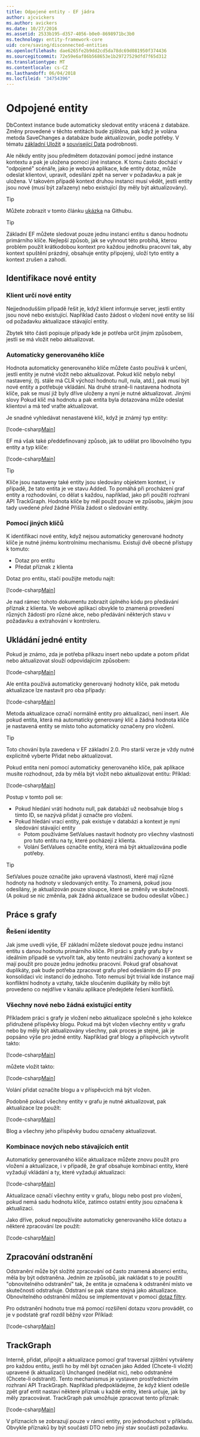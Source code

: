 ```yaml
---
title: Odpojené entity - EF jádra
author: ajcvickers
ms.author: avickers
ms.date: 10/27/2016
ms.assetid: 2533b195-d357-4056-b0e0-8698971bc3b0
ms.technology: entity-framework-core
uid: core/saving/disconnected-entities
ms.openlocfilehash: dae6265fe2b9dd2cd5da78dc69d081950f374436
ms.sourcegitcommit: 72e59e6af86b568653e1b29727529dfd7f65d312
ms.translationtype: MT
ms.contentlocale: cs-CZ
ms.lasthandoff: 06/04/2018
ms.locfileid: "34754396"
---
```

# <a name="disconnected-entities"></a>Odpojené entity

DbContext instance bude automaticky sledovat entity vrácená z databáze. Změny provedené v těchto entitách bude zjištěna, pak když je volána metoda SaveChanges a databáze bude aktualizován, podle potřeby. V tématu [základní Uložit](basic.md) a [související Data](related-data.md) podrobnosti.

Ale někdy entity jsou předmětem dotazování pomocí jedné instance kontextu a pak je uložena pomocí jiné instance. K tomu často dochází v "odpojené" scénáře, jako je webová aplikace, kde entity dotaz, může odeslat klientovi, upravit, odesílání zpět na server v požadavku a pak je uložena. V takovém případě kontext druhou instanci musí vědět, jestli entity jsou nové (musí být zařazeny) nebo existující (by měly být aktualizovány).

> [!TIP]  
> Můžete zobrazit v tomto článku [ukázka](https://github.com/aspnet/EntityFramework.Docs/tree/master/samples/core/Saving/Saving/Disconnected/) na Githubu.

> [!TIP]
> Základní EF můžete sledovat pouze jednu instanci entitu s danou hodnotu primárního klíče. Nejlepší způsob, jak se vyhnout této probíhá, kterou problém použít krátkodobou kontext pro každou jednotku pracovní tak, aby kontext spuštění prázdný, obsahuje entity připojený, uloží tyto entity a kontext zrušen a zahodí.

## <a name="identifying-new-entities"></a>Identifikace nové entity

### <a name="client-identifies-new-entities"></a>Klient určí nové entity

Nejjednodušším případě řešit je, když klient informuje server, jestli entity jsou nové nebo existující. Například často žádost o vložení nové entity se liší od požadavku aktualizace stávající entity.

Zbytek této části popisuje případy kde je potřeba určit jiným způsobem, jestli se má vložit nebo aktualizovat.

### <a name="with-auto-generated-keys"></a>Automaticky generovaného klíče

Hodnota automaticky generovaného klíče můžete často používá k určení, jestli entity je nutné vložit nebo aktualizovat. Pokud klíč nebylo nebyl nastavený, (tj. stále má CLR výchozí hodnotu null, nula, atd.), pak musí být nové entity a potřebuje vkládání. Na druhé straně-li nastavena hodnota klíče, pak se musí již byly dříve uloženy a nyní je nutné aktualizovat. Jinými slovy Pokud klíč má hodnotu a pak entita byla dotazována může odeslat klientovi a má teď vraťte aktualizovat.

Je snadné vyhledávat nenastavené klíč, když je známý typ entity:

[!code-csharp[Main](../../../samples/core/Saving/Saving/Disconnected/Sample.cs#IsItNewSimple)]

EF má však také předdefinovaný způsob, jak to udělat pro libovolného typu entity a typ klíče:

[!code-csharp[Main](../../../samples/core/Saving/Saving/Disconnected/Sample.cs#IsItNewGeneral)]

> [!TIP]  
> Klíče jsou nastaveny také entity jsou sledovány objektem kontext, i v případě, že tato entita je ve stavu Added. To pomáhá při procházení graf entity a rozhodování, co dělat s každou, například, jako při použití rozhraní API TrackGraph. Hodnota klíče by měl použít pouze ve způsobu, jakým jsou tady uvedené _před_ žádné Přišla žádost o sledování entity.

### <a name="with-other-keys"></a>Pomocí jiných klíčů

K identifikaci nové entity, když nejsou automaticky generované hodnoty klíče je nutné jinému kontrolnímu mechanismu. Existují dvě obecné přístupy k tomuto:
 * Dotaz pro entitu
 * Předat příznak z klienta

Dotaz pro entitu, stačí použijte metodu najít:

[!code-csharp[Main](../../../samples/core/Saving/Saving/Disconnected/Sample.cs#IsItNewQuery)]

Je nad rámec tohoto dokumentu zobrazit úplného kódu pro předávání příznak z klienta. Ve webové aplikaci obvykle to znamená provedení různých žádostí pro různé akce, nebo předávání některých stavu v požadavku a extrahování v kontroleru.

## <a name="saving-single-entities"></a>Ukládání jedné entity

Pokud je známo, zda je potřeba příkazu insert nebo update a potom přidat nebo aktualizovat slouží odpovídajícím způsobem:

[!code-csharp[Main](../../../samples/core/Saving/Saving/Disconnected/Sample.cs#InsertAndUpdateSingleEntity)]

Ale entita používá automaticky generovaný hodnoty klíče, pak metodu aktualizace lze nastavit pro oba případy:

[!code-csharp[Main](../../../samples/core/Saving/Saving/Disconnected/Sample.cs#InsertOrUpdateSingleEntity)]

Metoda aktualizace označí normálně entity pro aktualizaci, není insert. Ale pokud entita, která má automaticky generovaný klíč a žádná hodnota klíče je nastavená entity se místo toho automaticky označeny pro vložení.

> [!TIP]  
> Toto chování byla zavedena v EF základní 2.0. Pro starší verze je vždy nutné explicitně vyberte Přidat nebo aktualizovat.

Pokud entita není pomocí automaticky generovaného klíče, pak aplikace musíte rozhodnout, zda by měla být vložit nebo aktualizovat entitu: Příklad:

[!code-csharp[Main](../../../samples/core/Saving/Saving/Disconnected/Sample.cs#InsertOrUpdateSingleEntityWithFind)]

Postup v tomto poli se:
* Pokud hledání vrátí hodnotu null, pak databázi už neobsahuje blog s tímto ID, se nazývá přidat ji označte pro vložení.
* Pokud hledání vrací entity, pak existuje v databázi a kontext je nyní sledování stávající entity
  * Potom používáme SetValues nastavit hodnoty pro všechny vlastnosti pro tuto entitu na ty, které pocházejí z klienta.
  * Volání SetValues označíte entity, která má být aktualizována podle potřeby.

> [!TIP]  
> SetValues pouze označíte jako upravená vlastnosti, které mají různé hodnoty na hodnoty v sledovaných entity. To znamená, pokud jsou odesílány, je aktualizován pouze sloupce, které se změnily ve skutečnosti. (A pokud se nic změnila, pak žádná aktualizace se budou odesílat vůbec.)

## <a name="working-with-graphs"></a>Práce s grafy

### <a name="identity-resolution"></a>Řešení identity

Jak jsme uvedli výše, EF základní můžete sledovat pouze jednu instanci entitu s danou hodnotu primárního klíče. Při práci s grafy grafu by v ideálním případě se vytvořit tak, aby tento neutrální zachovaný a kontext se mají použít pro pouze jednu jednotku pracovní. Pokud graf obsahovat duplikáty, pak bude potřeba zpracovat grafu před odesláním do EF pro konsolidaci víc instancí do jednoho. Toto nemusí být trivial kde instance mají konfliktní hodnoty a vztahy, takže sloučením duplikáty by mělo být provedeno co nejdříve v kanálu aplikace předejdete řešení konfliktů.

### <a name="all-newall-existing-entities"></a>Všechny nové nebo žádná existující entity

Příkladem práci s grafy je vložení nebo aktualizace společně s jeho kolekce přidružené příspěvky blogu. Pokud má být vložen všechny entity v grafu nebo by měly být aktualizovány všechny, pak proces je stejné, jak je popsáno výše pro jedné entity. Například graf blogy a příspěvcích vytvořit takto:

[!code-csharp[Main](../../../samples/core/Saving/Saving/Disconnected/Sample.cs#CreateBlogAndPosts)]

můžete vložit takto:

[!code-csharp[Main](../../../samples/core/Saving/Saving/Disconnected/Sample.cs#InsertGraph)]

Volání přidat označíte blogu a v příspěvcích má být vložen.

Podobně pokud všechny entity v grafu je nutné aktualizovat, pak aktualizace lze použít:

[!code-csharp[Main](../../../samples/core/Saving/Saving/Disconnected/Sample.cs#UpdateGraph)]

Blog a všechny jeho příspěvky budou označeny aktualizovat.

### <a name="mix-of-new-and-existing-entities"></a>Kombinace nových nebo stávajících entit

Automaticky generovaného klíče aktualizace můžete znovu použít pro vložení a aktualizace, i v případě, že graf obsahuje kombinaci entity, které vyžadují vkládání a ty, které vyžadují aktualizaci:

[!code-csharp[Main](../../../samples/core/Saving/Saving/Disconnected/Sample.cs#InsertOrUpdateGraph)]

Aktualizace označí všechny entity v grafu, blogu nebo post pro vložení, pokud nemá sadu hodnotu klíče, zatímco ostatní entity jsou označena k aktualizaci.

Jako dříve, pokud nepoužíváte automaticky generovaného klíče dotazu a některé zpracování lze použít:

[!code-csharp[Main](../../../samples/core/Saving/Saving/Disconnected/Sample.cs#InsertOrUpdateGraphWithFind)]

## <a name="handling-deletes"></a>Zpracování odstranění

Odstranění může být složité zpracování od často znamená absenci entitu, měla by být odstraněna. Jedním ze způsobů, jak nakládat s to je použití "obnovitelného odstranění" tak, že entita je označena k odstranění místo ve skutečnosti odstraňuje. Odstraní se pak stane stejná jako aktualizace. Obnovitelného odstranění můžou se implementovat v pomocí [dotaz filtry](xref:core/querying/filters).

Pro odstranění hodnotu true má pomocí rozšíření dotazu vzoru provádět, co je v podstatě graf rozdíl běžný vzor Příklad:

[!code-csharp[Main](../../../samples/core/Saving/Saving/Disconnected/Sample.cs#InsertUpdateOrDeleteGraphWithFind)]

## <a name="trackgraph"></a>TrackGraph

Interně, přidat, připojit a aktualizace pomocí graf traversal zjištění vytvářeny pro každou entitu, jestli ho by měl být označen jako Added (Chcete-li vložit) upravené (k aktualizaci) Unchanged (nedělat nic), nebo odstraněné (Chcete-li odstranit). Tento mechanismus je vystaven prostřednictvím rozhraní API TrackGraph. Například předpokládejme, že když klient odešle zpět graf entit nastaví některé příznak u každé entity, která určuje, jak by měly zpracovávat. TrackGraph pak umožňuje zpracovat tento příznak:

[!code-csharp[Main](../../../samples/core/Saving/Saving/Disconnected/Sample.cs#TrackGraph)]

V příznacích se zobrazují pouze v rámci entity, pro jednoduchost v příkladu. Obvykle příznaků by být součástí DTO nebo jiný stav součástí požadavku.
